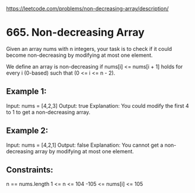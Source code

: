 https://leetcode.com/problems/non-decreasing-array/description/

# 665. Non-decreasing Array

Given an array nums with n integers, your task is to check if 
it could become non-decreasing by modifying at most one element.

We define an array is non-decreasing if nums[i] <= nums[i + 1] 
holds for every i (0-based) such that (0 <= i <= n - 2).

 

## Example 1:

Input: nums = [4,2,3]
Output: true
Explanation: You could modify the first 4 to 1 to get a non-decreasing array.

## Example 2:

Input: nums = [4,2,1]
Output: false
Explanation: You cannot get a non-decreasing array by modifying at most one element.
 

## Constraints:

n == nums.length
1 <= n <= 104
-105 <= nums[i] <= 105
